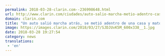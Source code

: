 ```yaml
---
permalink: 2018-03-28-clarin.com--236998648.html
url: http://www.clarin.com/ciudades/auto-salio-marcha-metio-adentro-casa-mato-mujer_0_rytc6LFcf.html
domain: clarin.com
title: "Un auto salió marcha atrás, se metió adentro de una casa y mató a una mujer"
image: https://images.clarin.com/2018/03/27/SJDJUvK5M_600x338__1.jpg
date: 2018-03-28 19:27:54
category: news
translations: 
 - 'en'
---
```


